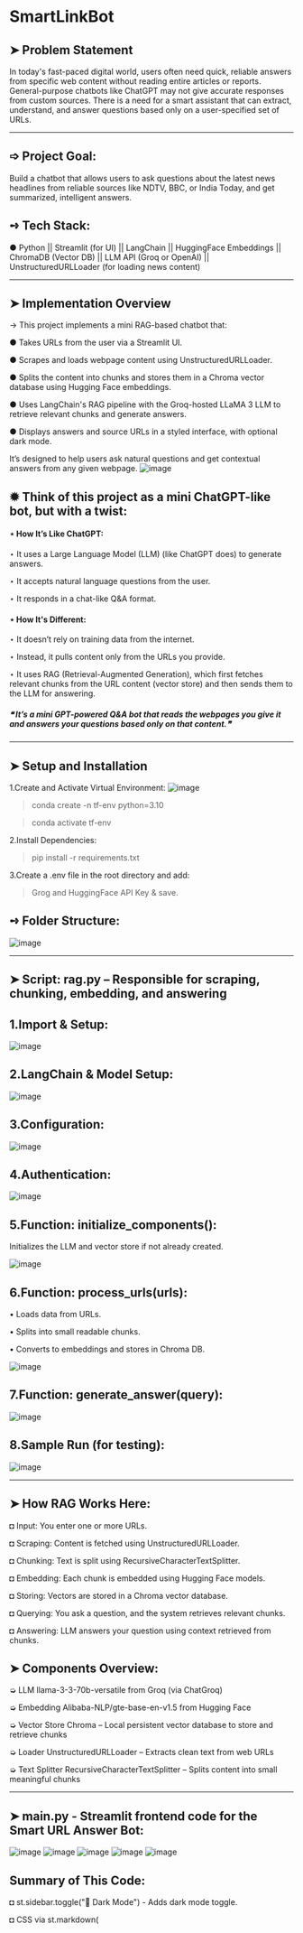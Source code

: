 # SmartLinkBot

➤ Problem Statement
---------------------
In today's fast-paced digital world, users often need quick, reliable answers from specific web content without reading entire articles or reports. General-purpose chatbots like ChatGPT may not give accurate responses from custom sources.
There is a need for a smart assistant that can extract, understand, and answer questions based only on a user-specified set of URLs.

----------------------------------------------------------------------------------------------------------------------------------------------------------

➩ Project Goal:
-----------------
Build a chatbot that allows users to ask questions about the latest news headlines from reliable sources like NDTV, BBC, or India Today, and get summarized, intelligent answers.

➺ Tech Stack:
--------------
● Python || Streamlit (for UI) || LangChain || HuggingFace Embeddings || ChromaDB (Vector DB) || LLM API (Groq or OpenAI) || UnstructuredURLLoader (for loading news content)

-----------------------------------------------------------------------------------------------------------------------------------------------------------
➤ Implementation Overview
----------------------------
→ This project implements a mini RAG-based chatbot that:

● Takes URLs from the user via a Streamlit UI.

● Scrapes and loads webpage content using UnstructuredURLLoader.

● Splits the content into chunks and stores them in a Chroma vector database using Hugging Face embeddings.

● Uses LangChain's RAG pipeline with the Groq-hosted LLaMA 3 LLM to retrieve relevant chunks and generate answers.

● Displays answers and source URLs in a styled interface, with optional dark mode.

It’s designed to help users ask natural questions and get contextual answers from any given webpage.
![image](https://github.com/user-attachments/assets/c3ce80b2-f049-4495-b322-a6dc2af7a41d)

✹ Think of this project as a mini ChatGPT-like bot, but with a twist:
-----------------------------------------------------------------------
#### ⋆ How It’s Like ChatGPT:

⋆ It uses a Large Language Model (LLM) (like ChatGPT does) to generate answers.

⋆ It accepts natural language questions from the user.

⋆ It responds in a chat-like Q&A format.

#### ⋆ How It's Different:

⋆ It doesn’t rely on training data from the internet.

⋆ Instead, it pulls content only from the URLs you provide.

⋆ It uses RAG (Retrieval-Augmented Generation), which first fetches relevant chunks from the URL content (vector store) and then sends them to the LLM for answering.

##### ❝ It’s a mini GPT-powered Q&A bot that reads the webpages you give it and answers your questions based only on that content.❞
---------------------------------------------------------------------------------------------------------------------------------------------------------
➤ Setup and Installation
-----------------------------------
1.Create and Activate Virtual Environment:
![image](https://github.com/user-attachments/assets/297cb678-ae28-48bc-80c8-6147e23858ae)


> conda create -n tf-env python=3.10

> conda activate tf-env

2.Install Dependencies:

>pip install -r requirements.txt

3.Create a .env file in the root directory and add:

> Grog and HuggingFace API Key & save.

➺ Folder Structure:
--------------------
![image](https://github.com/user-attachments/assets/c15bcf90-a231-477f-900f-9e937d8ce8e8)

---------------------------------------------------------------------------------------------------------------------------------------------------------------
➤ Script: rag.py – Responsible for scraping, chunking, embedding, and answering
--------------------------------------------------------------------------------
1.Import & Setup:
---------------------
![image](https://github.com/user-attachments/assets/31f37fd5-dd7f-4097-b2cc-7a8bcac27c43)


2.LangChain & Model Setup:
---------------------------
![image](https://github.com/user-attachments/assets/0b62a493-a502-4fd0-8bd4-ace8e90137a5)

3.Configuration:
-------------------
![image](https://github.com/user-attachments/assets/717b09c6-66af-4c4d-bd57-dc99650d298c)

4.Authentication:
-------------------
![image](https://github.com/user-attachments/assets/3afa5746-b492-433d-a4f2-832b7a0bb97f)

5.Function: initialize_components():
------------------------------------
Initializes the LLM and vector store if not already created.

![image](https://github.com/user-attachments/assets/cf71214b-42d7-4e37-b2f1-6adfabc87e93)

6.Function: process_urls(urls):
-------------------------------
• Loads data from URLs.

• Splits into small readable chunks.

• Converts to embeddings and stores in Chroma DB.

![image](https://github.com/user-attachments/assets/d1d22213-af1d-4612-9227-c8b5a1b9710b)

7.Function: generate_answer(query):
-----------------------------------
![image](https://github.com/user-attachments/assets/0a81b448-92f8-4c92-a4a4-a07b31b01d75)

8.Sample Run (for testing):
----------------------------
![image](https://github.com/user-attachments/assets/bfa4e3a6-7293-4ea6-86f6-afdf5b0f0998)

-------------------------------------------------------------------------------------------------------------------------------------------------------------
➤ How RAG Works Here:
-------------------------
◘ Input: You enter one or more URLs.

◘ Scraping: Content is fetched using UnstructuredURLLoader.

◘ Chunking: Text is split using RecursiveCharacterTextSplitter.

◘ Embedding: Each chunk is embedded using Hugging Face models.

◘ Storing: Vectors are stored in a Chroma vector database.

◘ Querying: You ask a question, and the system retrieves relevant chunks.

◘ Answering: LLM answers your question using context retrieved from chunks.

➤ Components Overview:
------------------------
➭ LLM	llama-3-3-70b-versatile from Groq (via ChatGroq)

➭ Embedding	Alibaba-NLP/gte-base-en-v1.5 from Hugging Face

➭ Vector Store	Chroma – Local persistent vector database to store and retrieve chunks

➭ Loader	UnstructuredURLLoader – Extracts clean text from web URLs

➭ Text Splitter	RecursiveCharacterTextSplitter – Splits content into small meaningful chunks

-------------------------------------------------------------------------------------------------------------------------------------------------------
➤ main.py - Streamlit frontend code for the Smart URL Answer Bot:
------------------------------------------------------------------

![image](https://github.com/user-attachments/assets/eea57192-7ee3-4176-a2f5-0a3714cb31ee)
![image](https://github.com/user-attachments/assets/0090ae9c-65d0-4743-afc2-4d02d29cd059)
![image](https://github.com/user-attachments/assets/d3806acc-9d66-4636-a143-3bd07446b330)
![image](https://github.com/user-attachments/assets/339bc55b-4fa8-4afb-b691-236ab6a70eb4)
![image](https://github.com/user-attachments/assets/d145a9d5-66a7-4898-9dba-e874f7becf49)

Summary of This Code:
--------------------------------
◘ st.sidebar.toggle("🌙 Dark Mode") - 	Adds dark mode toggle.

◘ CSS via st.markdown(<style>) -	Dynamically sets styles for both light and dark modes.

◘ process_urls(urls) - Backend function to scrape and vectorize content.

◘ generate_answer(query)	- LLM query run using RAG.

◘ .answer-card -	Result box with purple border and background.

URLs to Test:
-------------
https://www.indiatoday.in/india

https://www.ndtv.com/latest

https://www.bbc.com/news/world/asia/india

Sample Questions:
----------------
What is the latest update on the Indian elections?

What did the Prime Minister say today?

Any international news involving India?

![image](https://github.com/user-attachments/assets/49ef2a0c-293b-4887-bf59-3a93f4f73641)


![image](https://github.com/user-attachments/assets/06677b54-a7a3-4a38-a178-6f8ea8707d97)

This command is to clear resources(vector):
----------------------------------------------
![image](https://github.com/user-attachments/assets/1e8bea4a-ea0f-46c5-a67f-1a8741b863f9)
